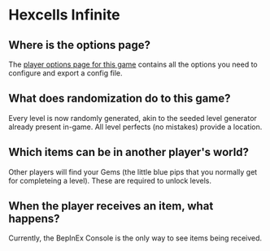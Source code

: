 # Hexcells Infinite

## Where is the options page?

The [player options page for this game](../player-options) contains all the options you need to configure and export a
config file.

## What does randomization do to this game?

Every level is now randomly generated, akin to the seeded level generator already present in-game. All level perfects (no mistakes) provide a location.

## Which items can be in another player's world?

Other players will find your Gems (the little blue pips that you normally get for completeing a level). These are required to unlock levels.

## When the player receives an item, what happens?

Currently, the BepInEx Console is the only way to see items being received.
